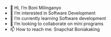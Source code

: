 - 👋 Hi, I’m Boni Milinganyo
- 👀 I’m interested in Software Development
- 🌱 I’m currently learning Software development
- 💞️ I’m looking to collaborate on mini programs
- 📫 How to reach me: Snapchat Boniakaking

<!---
bugzboni/bugzboni is a ✨ special ✨ repository because its `README.md` (this file) appears on your GitHub profile.
You can click the Preview link to take a look at your changes.
--->
